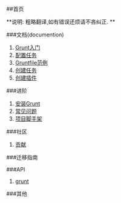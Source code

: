 ##首页

**说明: 粗略翻译,如有错误还烦请不吝纠正. **

###文档(documention)

1.  [Grunt入门](http://www.gruntjs.org/getting_started)
2.  [配置任务](http://www.gruntjs.org/configuring_tasks)
3.  [Gruntfile范例](http://www.gruntjs.org/sample_gruntfile)
4.  [创建任务](http://www.gruntjs.org/creating_tasks)
5.  [创建插件](http://www.gruntjs.org/creating_plugins)

###进阶

1.  [安装Grunt](http://www.gruntjs.org/installing_grunt)
2.  [常见问题](http://www.gruntjs.org/frequently_asked_questions)
3.  [项目脚手架](http://www.gruntjs.org/project_scaffolding)

###社区

1.  [贡献](http://www.gruntjs.org/contributing)

###迁移指南

###API

1.  [grunt](http://www.gruntjs.org/grunt)

###其他
